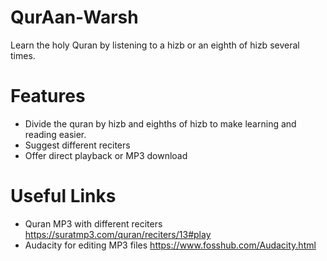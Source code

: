 # QurAan-Warsh

Learn the holy Quran by listening to a hizb or an eighth of hizb several times.

# Features
* Divide the quran by hizb and eighths of hizb to make learning and reading easier.
* Suggest different reciters
* Offer direct playback or MP3 download

# Useful Links 
* Quran MP3 with different reciters https://suratmp3.com/quran/reciters/13#play
* Audacity for editing MP3 files https://www.fosshub.com/Audacity.html
